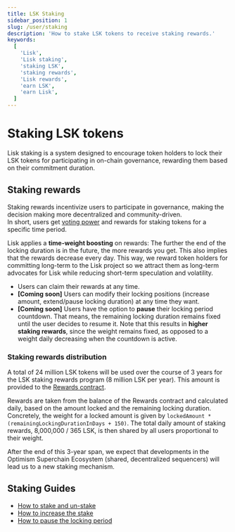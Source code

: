 ```yaml
---
title: LSK Staking
sidebar_position: 1
slug: /user/staking
description: 'How to stake LSK tokens to receive staking rewards.'
keywords:
  [
    'Lisk',
    'Lisk staking',
    'staking LSK',
    'staking rewards',
    'Lisk rewards',
    'earn LSK',
    'earn Lisk',
  ]
---
```


# Staking LSK tokens

Lisk staking is a system designed to encourage token holders to lock their LSK tokens for participating in on-chain governance, rewarding them based on their commitment duration.

## Staking rewards

Staking rewards incentivize users to participate in governance, making the decision making more decentralized and community-driven.  
In short, users get [voting power](docs-user/governance/overview.mdx#voting-power) and rewards for staking tokens for a specific time period.

Lisk applies a **time-weight boosting** on rewards:
The further the end of the locking duration is in the future, the more rewards you get.
This also implies that the rewards decrease every day.
This way, we reward token holders for committing long-term to the Lisk project so we attract them as long-term advocates for Lisk while reducing short-term speculation and volatility. 

<!-- {/* TODO: Remove "coming soon" once features are implemented on Lisk Mainnet */} -->
- Users can claim their rewards at any time.   
- **[Coming soon]** Users can modify their locking positions (increase amount, extend/pause locking duration) at any time they want.
- **[Coming soon]** Users have the option to **pause** their locking period countdown.
That means, the remaining locking duration remains fixed until the user decides to resume it.
Note that this results in **higher staking rewards**, since the weight remains fixed, as opposed to a weight daily decreasing when the countdown is active. 

### Staking rewards distribution
A total of 24 million LSK tokens will be used over the course of 3 years for the LSK staking rewards program (8 million LSK per year).
This amount is provided to the [Rewards contract](https://blockscout.lisk.com/address/0xD35ca9577a9DADa7624a35EC10C2F55031f0Ab1f).

Rewards are taken from the balance of the Rewards contract and calculated daily, based on the amount locked and the remaining locking duration.
Concretely, the weight for a locked amount is given by `lockedAmount * (remainingLockingDurationInDays + 150)`.
The total daily amount of staking rewards, 8,000,000 / 365 LSK, is then shared by all users proportional to their weight.

After the end of this 3-year span, we expect that developments in the Optimism Superchain Ecosystem (shared, decentralized sequencers) will lead us to a new staking mechanism.

## Staking Guides

- [How to stake and un-stake](stake-unstake.md)
- [How to increase the stake](increase-stake.md)
- [How to pause the locking period](pause-locking-period.md)
